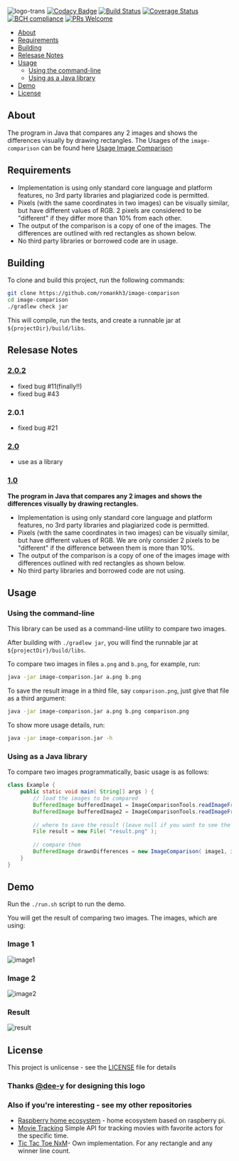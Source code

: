 ![logo-trans](https://user-images.githubusercontent.com/16310793/42029324-df117c42-7ad7-11e8-8d3e-9c6cd8822d6c.png)
[![Codacy Badge](https://api.codacy.com/project/badge/Grade/e4fd1c61d0f147358f8c5df212256491)](https://app.codacy.com/app/romankh3/image-comparison?utm_source=github.com&utm_medium=referral&utm_content=romankh3/image-comparison&utm_campaign=Badge_Grade_Dashboard)
[![Build Status](https://travis-ci.org/romankh3/image-comparison.svg?branch=master)](https://travis-ci.org/romankh3/image-comparison) [![Coverage Status](https://coveralls.io/repos/github/romankh3/image-comparison/badge.svg?branch=master)](https://coveralls.io/github/romankh3/image-comparison?branch=master) [![BCH compliance](https://bettercodehub.com/edge/badge/romankh3/image-comparison?branch=master)](https://bettercodehub.com/) [![PRs Welcome](https://img.shields.io/badge/PRs-welcome-brightgreen.svg)](https://github.com/romankh3/image-comparison/pulls)

*   [About](#about)
*   [Requirements](#requirements)
*   [Building](#building)
*   [Relesase Notes](#relesase-notes)
*   [Usage](#usage)
    *   [Using the command-line](#using-the-command-line)
    *   [Using as a Java library](#using-as-a-java-library)
*   [Demo](#demo)
*   [License](#license)

## About
The program in Java that compares any 2 images and shows the differences visually by drawing rectangles. The Usages of the `image-comparison` can be found here [Usage Image Comparison](https://github.com/romankh3/usage-image-comparison)

## Requirements
*   Implementation is using only standard core language and platform features, no 3rd party libraries and plagiarized code is permitted.
*   Pixels (with the same coordinates in two images) can be visually similar, but have different values of RGB. 2 pixels are considered to be "different" if they differ more than 10% from each other.
*   The output of the comparison is a copy of one of the images. The differences are outlined with red rectangles as shown below.
*   No third party libraries or borrowed code are in usage.

## Building
To clone and build this project, run the following commands:
 
```bash
git clone https://github.com/romankh3/image-comparison
cd image-comparison
./gradlew check jar
```

This will compile, run the tests, and create a runnable jar at `${projectDir}/build/libs`.

## Relesase Notes

### [2.0.2](https://github.com/romankh3/image-comparison/releases/tag/2.0.2)
*   fixed bug #11(finally!!)
*   fixed bug #43

### 2.0.1 
*   fixed bug #21

### [2.0](https://github.com/romankh3/image-comparison/releases/tag/V2.0)
*   use as a library 

### [1.0](https://github.com/romankh3/image-comparison/releases/tag/v1.0)
**The program in Java that compares any 2 images and shows the differences visually by drawing rectangles.**

*   Implementation is using only standard core language and platform features, no 3rd party libraries and plagiarized code is permitted.
*   Pixels (with the same coordinates in two images) can be visually similar, but have
different values of RGB. We are only consider 2 pixels to be "different" if the
difference between them is more than 10%.
*   The output of the comparison is a copy of one of the images image with
differences outlined with red rectangles as shown below.
*   No third party libraries and borrowed code are not using.

## Usage

### Using the command-line

This library can be used as a command-line utility to compare two images.

After building with `./gradlew jar`, you will find the runnable jar at `${projectDir}/build/libs`.

To compare two images in files `a.png` and `b.png`, for example, run:

```bash
java -jar image-comparison.jar a.png b.png
```

To save the result image in a third file, say `comparison.png`, just give that file as a third argument:

```bash
java -jar image-comparison.jar a.png b.png comparison.png
```

To show more usage details, run:

```bash
java -jar image-comparison.jar -h
```

### Using as a Java library

To compare two images programmatically, basic usage is as follows:

```java
class Example {
    public static void main( String[] args ) {
        // load the images to be compared
        BufferedImage bufferedImage1 = ImageComparisonTools.readImageFromResources("image1.png");
        BufferedImage bufferedImage2 = ImageComparisonTools.readImageFromResources("image2.png");
        
        // where to save the result (leave null if you want to see the result in the UI)
        File result = new File( "result.png" );
        
        // compare them
        BufferedImage drawnDifferences = new ImageComparison( image1, image2, result ).compareImages();
    }
}
```

## Demo

Run the `./run.sh` script to run the demo.

You will get the result of comparing two images.
The images, which are using:

### Image 1

![image1](https://user-images.githubusercontent.com/16310793/28955567-52edeabe-78f0-11e7-8bb2-d435c8df23ff.png)

### Image 2

![image2](https://user-images.githubusercontent.com/16310793/28955566-52ead892-78f0-11e7-993c-847350da0bf8.png)

### Result

![result](https://user-images.githubusercontent.com/16310793/28955568-52f23e02-78f0-11e7-92c5-07602b6a0887.png)

## License
This project is unlicense - see the [LICENSE](LICENSE) file for details

### Thanks [@dee-y](https://github.com/dee-y) for designing this logo

### Also if you're interesting - see my other repositories
*   [Raspberry home ecosystem](https://github.com/romankh3/raspberrypi-home-ecosystem) - home ecosystem based on raspberry pi.
*   [Movie Tracking](https://github.com/romankh3/movietracking) Simple API for tracking movies with favorite actors for the specific time.
*   [Tic Tac Toe NxM](https://github.com/romankh3/tictactoe)- Own implementation. For any rectangle and any winner line count. 
